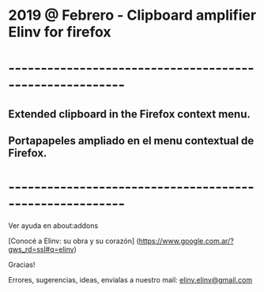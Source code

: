 # 2019 @ Febrero  - Clipboard amplifier Elinv for firefox
# --------------------------------------------------------
## Extended clipboard in the Firefox context menu.
## Portapapeles ampliado en el menu contextual de Firefox.
# --------------------------------------------------------

Ver ayuda en about:addons

[Conocé a Elinv: su obra y su corazón]
(https://www.google.com.ar/?gws_rd=ssl#q=elinv)

Gracias!

Errores, sugerencias, ideas, envialas a nuestro mail: <elinv.elinv@gmail.com>

